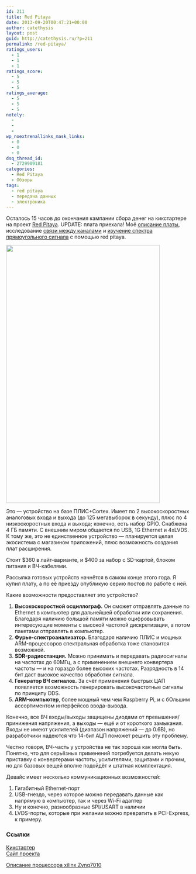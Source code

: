 ```yaml
---
id: 211
title: Red Pitaya
date: 2013-09-20T00:47:21+00:00
author: catethysis
layout: post
guid: http://catethysis.ru/?p=211
permalink: /red-pitaya/
ratings_users:
  - 1
  - 1
  - 1
ratings_score:
  - 5
  - 5
  - 5
ratings_average:
  - 5
  - 5
  - 5
notely:
  - 
  - 
  - 
wp_noextrenallinks_mask_links:
  - 0
  - 0
  - 0
dsq_thread_id:
  - 2729909181
categories:
  - Red Pitaya
  - Обзоры
tags:
  - red pitaya
  - передача данных
  - электроника
---
```

Осталось 15 часов до окончания кампании сбора денег на кикстартере на проект <a target="_blank" rel="nofollow" href="http://catethysis.ru/goto/http://www.kickstarter.com/projects/652945597/red-pitaya-open-instruments-for-everyone"  target="_blank">Red Pitaya</a>. UPDATE: плата приехала! Моё [описание платы](http://catethysis.ru/index.php/%d0%bf%d1%80%d0%b8%d0%b5%d1%85%d0%b0%d0%bb%d0%b0-%d0%bf%d0%bb%d0%b0%d1%82%d0%b0-red-pitaya/ "Приехала плата Red Pitaya"), исследование [связи между каналами](http://catethysis.ru/index.php/%d1%81%d0%b2%d1%8f%d0%b7%d1%8c-%d0%bc%d0%b5%d0%b6%d0%b4%d1%83-%d0%b2%d1%85%d0%be%d0%b4%d0%bd%d1%8b%d0%bc%d0%b8-%d0%ba%d0%b0%d0%bd%d0%b0%d0%bb%d0%b0%d0%bc%d0%b8-crosstalk-%d0%b2-red-pitaya/ "Связь между входными каналами (crosstalk) в Red Pitaya") и [изучение спектра прямоугольного сигнала](http://catethysis.ru/index.php/%d1%87%d1%91%d1%82%d0%bd%d1%8b%d0%b5-%d0%b3%d0%b0%d1%80%d0%bc%d0%be%d0%bd%d0%b8%d0%ba%d0%b8-%d0%b2-%d0%bf%d1%80%d1%8f%d0%bc%d0%be%d1%83%d0%b3%d0%be%d0%bb%d1%8c%d0%bd%d0%be%d0%bc-%d1%81%d0%b8%d0%b3/ "Исследование спектра прямоугольного сигнала платой Red Pitaya") с помощью red pitaya.

<img class="alignnone" alt="" src="https://s3.amazonaws.com/ksr/assets/000/750/313/8beb9eaa31ae91fbcb15ef18ce7f4084_large.jpg?1373956762" width="420" height="706" />

<!--more-->

Это &#8212; устройство на базе ПЛИС+Cortex. Имеет по 2 высокоскоростных аналоговых входа и выхода (до 125 мегавыборок в секунду), плюс по 4 низкоскоростных входа и выхода; конечно, есть набор GPIO. Снабжена 4 ГБ памяти. С внешним миром общается по USB, 1G Ethernet и 4xLVDS. К тому же, это не единственное устройство &#8212; планируется целая экосистема с магазином приложений, плюс возможность создания плат расширения.

Стоит $360 в лайт-варианте, и $400 за набор с SD-картой, блоком питания и ВЧ-кабелями.

Рассылка готовых устройств начнётся в самом конце этого года. Я купил плату, а по её приезду опубликую серию постов по работе с ней.

Какие возможности предоставляет это устройство?

  1. **Высокоскоростной осциллограф.** Он сможет отправлять данные по Ethernet в компьютер для дальнейшей обработки или сохранения. Благодаря наличию большой памяти можно оцифровывать интересующие моменты с высокой частотой дискретизации, а потом пакетами отправлять в компьютер.
  2. **Фурье-спектроанализатор.** Благодаря наличию ПЛИС и мощных ARM-процессоров спектральная обработка тоже становится возможной.
  3. **SDR-радиостанция.** Можно принимать и передавать радиосигналы на частотах до 60МГц, а с применением внешнего конвертера частоты &#8212; и на гораздо более высоких частотах. Разрядность в 14 бит даст высокое качество обработки сигнала.
  4. **Генератор ВЧ сигналов.** За счёт применения быстрых ЦАП появляется возможность генерировать высокочастотные сигналы по принципу DDS.
  5. **ARM-компьютер**, более мощный чем чем Raspberry Pi, и с бОльшим ассортиментом интерфейсов ввода-вывода.

Конечно, все ВЧ входы/выходы защищены диодами от превышения/принижения напряжения, а выходы &#8212; ещё и от короткого замыкания. Входы не имеют усилителей (диапазон напряжений &#8212; до 0.6В), но разработчики надеются что 14-бит АЦП поможет решить эту проблему.

Честно говоря, ВЧ-часть у устройства не так хороша как могла быть. Понятно, что для серьёзных применений потребуется делать некую приставку с конвертерами частоты, усилителями, защитами и прочим, но для базовых вещей вполне подойдёт и штатная комплектация.

Девайс имеет несколько коммуникационных возможностей:

  1. Гигабитный Ethernet-порт
  2. USB-гнездо, через которое можно передавать данные как напрямую в компьютер, так и через Wi-Fi адаптер
  3. Ну и конечно, разнообразные SPI/USART в наличии
  4. LVDS-порты, которые при желании можно превратить в PCI-Express, к примеру.

### Ссылки

<a href="http://www.kickstarter.com/projects/652945597/red-pitaya-open-instruments-for-everyone" target="_blank">Кикстартер<br /> </a><a target="_blank" rel="nofollow" href="http://catethysis.ru/goto/http://www.redpitaya.com/"  target="_blank">Сайт проекта</a>
  
<a target="_blank" rel="nofollow" href="http://catethysis.ru/goto/http://www.xilinx.com/support/documentation/data_sheets/ds190-Zynq-7000-Overview.pdf"  target="_blank">Описание процессора xilinx Zynq7010</a>